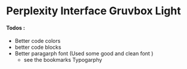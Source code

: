 # Perplexity Interface Gruvbox Light




















#### Todos : 
- Better code colors 
- better code blocks 
- Better paragarph font (Used some good and clean font ) 
    - see the bookmarks Typogarphy
